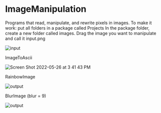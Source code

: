 # ImageManipulation
Programs that read, manipulate, and rewrite pixels in images. 
To make it work: put all folders in a package called Projects 
In the package folder, create a new folder called images. 
Drag the image you want to manipulate and call it input.png

![input](https://user-images.githubusercontent.com/67237392/170564903-5744ea6d-8610-42d8-8751-f1a5040edc59.png)

ImageToAscii

![Screen Shot 2022-05-26 at 3 41 43 PM](https://user-images.githubusercontent.com/67237392/170564856-7dbde7b2-f979-4fdf-8710-e150bf37046f.png)


RainbowImage

![output](https://user-images.githubusercontent.com/67237392/170564988-bfe23f97-ec10-49ab-a209-ff72f80ace20.png)

BlurImage (blur = 9)

![output](https://user-images.githubusercontent.com/67237392/170580497-09243c09-3d27-49af-8c84-195d186e1b1f.png)
